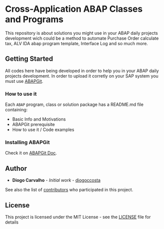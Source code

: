 # Cross-Application ABAP Classes and Programs

This repository is about solutions you might use in your ABAP daily projects development wich could be a method to automate Purchase Order calculate tax, ALV IDA abap program template, Interface Log and so much more.

## Getting Started

All codes here have being developed in order to help you in your ABAP daily projects development. In order to upload it corretly on your SAP system you must use [ABAPGit](https://github.com/larshp/abapGit).

### How to use it

Each ```ABAP``` program, class or solution package has a README.md file containing:
* Basic Info and Motivations
* ABAPGit prerequisite
* How to use it / Code examples

### Installing ABAPGit

Check it on [ABAPGit Doc](http://docs.abapgit.org/guide-install.html).

## Author

* **Diogo Carvalho** - *Initial work* - [diogoccosta](https://github.com/diogoccosta)

See also the list of [contributors](https://github.com/your/project/contributors) who participated in this project.

## License

This project is licensed under the MIT License - see the [LICENSE](https://github.com/diogoccosta/sap_abap/LICENSE) file for details
